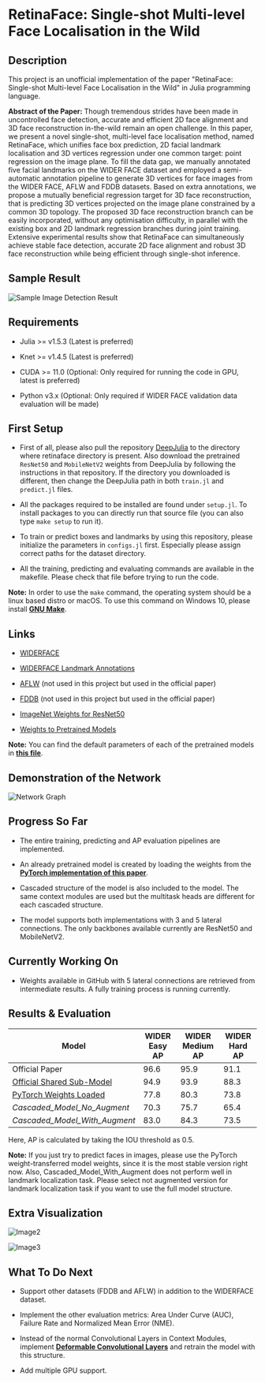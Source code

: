 # RetinaFace: Single-shot Multi-level Face Localisation in the Wild

## Description

This project is an unofficial implementation of the paper "RetinaFace: Single-shot Multi-level Face Localisation in the Wild" in Julia programming language. 

**Abstract of the Paper:** Though tremendous strides have been made in uncontrolled face detection, accurate and efficient 2D face alignment and 3D face reconstruction in-the-wild remain an open challenge. In this paper, we present a novel single-shot, multi-level face localisation method, named RetinaFace, which unifies face box prediction, 2D facial landmark localisation and 3D vertices regression under one common target: point regression on the image plane. To fill the data gap, we manually annotated five facial landmarks on the WIDER FACE dataset and employed a semi-automatic annotation pipeline to generate 3D vertices for face images from the WIDER FACE, AFLW and FDDB datasets. Based on extra annotations, we propose a mutually beneficial regression target for 3D face reconstruction, that is predicting 3D vertices projected on the image plane constrained by a common 3D topology. The proposed 3D face reconstruction branch can be easily incorporated, without any optimisation difficulty, in parallel with the existing box and 2D landmark regression branches during joint training. Extensive experimental results show that RetinaFace can simultaneously achieve stable face detection, accurate 2D face alignment and robust 3D face reconstruction while being efficient through single-shot inference.

## Sample Result

![Sample Image Detection Result](./data/results/evaluated.jpg)

## Requirements

* Julia >= v1.5.3 (Latest is preferred)

* Knet >= v1.4.5 (Latest is preferred)

* CUDA >= 11.0 (Optional: Only required for running the code in GPU, latest is preferred)

* Python v3.x (Optional: Only required if WIDER FACE validation data evaluation will be made)

## First Setup

* First of all, please also pull the repository [DeepJulia](https://github.com/barisbatuhan/DeepJulia) to the directory where retinaface directory is present. Also download the pretrained `ResNet50` and `MobileNetV2` weights from DeepJulia by following the instructions in that repository. If the directory you downloaded is different, then change the DeepJulia path in both `train.jl` and `predict.jl` files.

* All the packages required to be installed are found under `setup.jl`. To install packages to you can directly run that source file (you can also type `make setup` to run it).

* To train or predict boxes and landmarks by using this repository, please initialize the parameters in `configs.jl` first. Especially please assign correct paths for the dataset directory.

* All the training, predicting and evaluating commands are available in the makefile. Please check that file before trying to run the code.

**Note:** In order to use the `make` command, the operating system should be a linux based distro or macOS. To use this command on Windows 10, please install [**GNU Make**](https://www.gnu.org/software/make/).

## Links

* [WIDERFACE](http://shuoyang1213.me/WIDERFACE/)

* [WIDERFACE Landmark Annotations](https://www.dropbox.com/s/7j70r3eeepe4r2g/retinaface_gt_v1.1.zip?dl=0)

* [AFLW](https://www.tugraz.at/institute/icg/research/team-bischof/lrs/downloads/aflw/) (not used in this project but used in the official paper)

* [FDDB](http://vis-www.cs.umass.edu/fddb/) (not used in this project but used in the official paper)

* [ImageNet Weights for ResNet50](https://www.vlfeat.org/matconvnet/models/imagenet-resnet-50-dag.mat)

* [Weights to Pretrained Models](https://drive.google.com/drive/folders/1GTyTgfmAG2BXvbDDy5n9Jv2ajv1IvWaw?usp=sharing)

**Note:** You can find the default parameters of each of the pretrained models in [**this file**](./weights/info.txt).

## Demonstration of the Network

![Network Graph](./data/readme/network.JPG)

## Progress So Far

* The entire training, predicting and AP evaluation pipelines are implemented. 

* An already pretrained model is created by loading the weights from the [**PyTorch implementation of this paper**](https://github.com/biubug6/Pytorch_Retinaface). 

* Cascaded structure of the model is also included to the model. The same context modules are used but the multitask heads are different for each cascaded structure.

* The model supports both implementations with 3 and 5 lateral connections. The only backbones available currently are ResNet50 and MobileNetV2.

## Currently Working On

* Weights available in GitHub with 5 lateral connections are retrieved from intermediate results. A fully training process is running currently. 

## Results & Evaluation

Model | WIDER Easy AP | WIDER Medium AP | WIDER Hard AP |
--- | --- | --- | --- |
Official Paper | 96.6 | 95.9 | 91.1 |
[Official Shared Sub-Model](https://github.com/deepinsight/insightface/tree/master/detection/RetinaFace) | 94.9 | 93.9 | 88.3 |
[PyTorch Weights Loaded](https://github.com/biubug6/Pytorch_Retinaface) | 77.8 | 80.3 | 73.8 | 
*Cascaded_Model_No_Augment* | 70.3 | 75.7 | 65.4 |
*Cascaded_Model_With_Augment* | 83.0 | 84.3 | 73.5 |

Here, AP is calculated by taking the IOU threshold as 0.5.

**Note:** If you just try to predict faces in images, please use the PyTorch weight-transferred model weights, since it is the most stable version right now. Also, Cascaded_Model_With_Augment does not perform well in landmark localization task. Please select not augmented version for landmark localization task if you want to use the full model structure.

## Extra Visualization

![Image2](./data/results/evaluated2.png)

![Image3](./data/results/evaluated3.png)

## What To Do Next

* Support other datasets (FDDB and AFLW) in addition to the WIDERFACE dataset.

* Implement the other evaluation metrics: Area Under Curve (AUC), Failure Rate and Normalized Mean Error (NME).

* Instead of the normal Convolutional Layers in Context Modules, implement [**Deformable Convolutional Layers**](https://arxiv.org/abs/1703.06211) and retrain the model with this structure.

* Add multiple GPU support.

